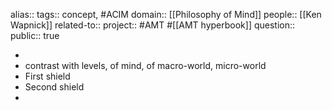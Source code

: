 alias::
tags:: concept, #ACIM 
domain:: [[Philosophy of Mind]] 
people:: [[Ken Wapnick]] 
related-to::
project:: #AMT #[[AMT hyperbook]] 
question::
public:: true

-
- contrast with levels, of mind, of macro-world, micro-world
- First shield
- Second shield
-